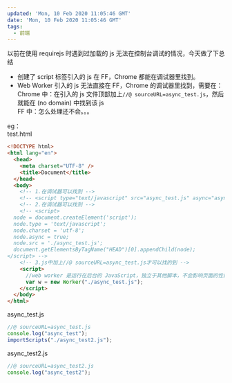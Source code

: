 ```yaml
---
updated: 'Mon, 10 Feb 2020 11:05:46 GMT'
date: 'Mon, 10 Feb 2020 11:05:46 GMT'
tags:
  - 前端
---
```


以前在使用 requirejs 时遇到过加载的 js 无法在控制台调试的情况，今天做了下总结

-   创建了 script 标签引入的 js 在 FF，Chrome 都能在调试器里找到。
-   Web Worker 引入的 js 无法直接在 FF，Chrome 的调试器里找到，需要在：\
    Chrome 中：在引入的 js 文件顶部加上`//@ sourceURL=async_test.js`，然后就能在 (no domain) 中找到该 js\
    FF 中：怎么处理还不会。。。

eg：\
test.html

```html
<!DOCTYPE html>
<html lang="en">
  <head>
    <meta charset="UTF-8" />
    <title>Document</title>
  </head>
  <body>
    <!-- 1.在调试器可以找到 -->
    <!-- <script type="text/javascript" src="async_test.js" async="async"></script> -->
    <!-- 2.在调试器可以找到 -->
    <!-- <script>
  node = document.createElement('script');
  node.type = 'text/javascript';
  node.charset = 'utf-8';
  node.async = true;
  node.src = './async_test.js';
  document.getElementsByTagName("HEAD")[0].appendChild(node);  
</script> -->
    <!-- 3.js中加上//@ sourceURL=async_test.js才可以找的到 -->
    <script>
      //web worker 是运行在后台的 JavaScript，独立于其他脚本，不会影响页面的性能。
      var w = new Worker("./async_test.js");
    </script>
  </body>
</html>
```

async_test.js

```js
//@ sourceURL=async_test.js
console.log("async_test");
importScripts("./async_test2.js");
```

async_test2.js

```js
//@ sourceURL=async_test2.js
console.log("async_test2");
```

